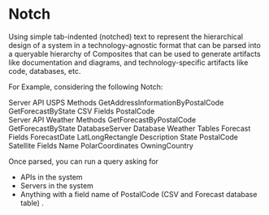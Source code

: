 # Notch
Using simple tab-indented (notched) text to represent the hierarchical design of a system in a technology-agnostic format that can be parsed into a queryable hierarchy of Composites that can be used to generate artifacts like documentation and diagrams, and technology-specific artifacts like code, databases, etc.

For Example, considering the following Notch:
    
Server
  API
    USPS
      Methods
        GetAddressInformationByPostalCode
        GetForecastByState
  CSV
    Fields
      PostalCode     
Server
  API
    Weather
      Methods
        GetForecastByPostalCode
        GetForecastByState
DatabaseServer
  Database
    Weather
      Tables
        Forecast
          Fields
            ForecastDate
            LatLongRectangle
            Description
            State
            PostalCode
        Satellite
          Fields
            Name
            PolarCoordinates
            OwningCountry

Once parsed, you can run a query asking for  
- APIs in the system
- Servers in the system 
- Anything with a field name of PostalCode (CSV and Forecast database table)
.

